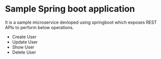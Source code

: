 # Sample Spring boot application

It is a sample microservice devloped using springboot which exposes REST APIs to perform below operations.
- Create User
- Update User
- Show User
- Delete User
